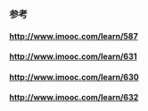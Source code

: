 ﻿### 参考
#### http://www.imooc.com/learn/587
#### http://www.imooc.com/learn/631
#### http://www.imooc.com/learn/630
#### http://www.imooc.com/learn/632
